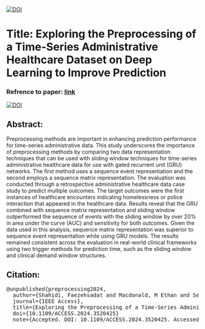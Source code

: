 


<a href="https://www.linkedin.com/in/fuzzy-shahidi"><img src="https://img.shields.io/badge/Linkdin-Fuzzy%20Shahidi-blue.svg" alt="DOI"></a>



# Title: Exploring the Preprocessing of a Time-Series Administrative Healthcare Dataset on Deep Learning to Improve Prediction

### Refrence to paper: <a href="https://doi.org/10.1109/ACCESS.2024.3520425">link </a> 

<a href="https://doi.org/10.1109/ACCESS.2024.3520425"><img src="https://img.shields.io/badge/DOI-10.36227/techrxiv.173143474.47669751/v1-lightblue.svg" alt="DOI"></a>




## Abstract:

Preprocessing methods are important in enhancing prediction performance for time-series administrative data. This study underscores the importance of preprocessing methods by comparing two data representation techniques that can be used with sliding window techniques for time-series administrative healthcare data for use with gated recurrent unit (GRU) networks. The first method uses a sequence event representation and the second employs a sequence matrix representation. The evaluation was conducted through a retrospective administrative healthcare data case study to predict multiple outcomes. The target outcomes were the first instances of healthcare encounters indicating homelessness or police interaction that appeared in the healthcare data. Results reveal that the GRU combined with sequence matrix representation and sliding window outperformed the sequence of events with the sliding window by over 20% in area under the curve (AUC) and sensitivity for both outcomes. Given the data used in this analysis, sequence matrix representation was superior to sequence event representation while using GRU models. The results remained consistent across the evaluation in real-world clinical frameworks using two trigger methods for prediction time, such as the sliding window and clinical demand window structures.

## Citation:

<pre>
@unpublished{preprocessing2024,
  author={Shahidi, Faezehsadat and Macdonald, M Ethan and Seitz, Dallas, and Messier, Geoffrey },
  journal={IEEE Access}, 
  title={Exploring the Preprocessing of a Time-Series Administrative Healthcare Dataset on Deep Learning to Improve Prediction}, 
  doi={10.1109/ACCESS.2024.3520425}
  note={Accepted. DOI: 10.1109/ACCESS.2024.3520425. Accessed: 19 December 2024. [Online] Available: https://ieeexplore-ieee-org.ezproxy.lib.ucalgary.ca/abstract/document/10807221},
  </pre>
